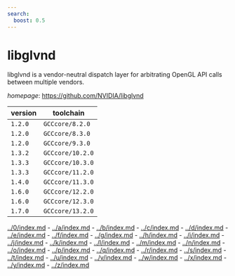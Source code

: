 ```yaml
---
search:
  boost: 0.5
---
```

# libglvnd

libglvnd is a vendor-neutral dispatch layer for arbitrating OpenGL API calls between multiple vendors.

*homepage*: <https://github.com/NVIDIA/libglvnd>

version | toolchain
--------|----------
``1.2.0`` | ``GCCcore/8.2.0``
``1.2.0`` | ``GCCcore/8.3.0``
``1.2.0`` | ``GCCcore/9.3.0``
``1.3.2`` | ``GCCcore/10.2.0``
``1.3.3`` | ``GCCcore/10.3.0``
``1.3.3`` | ``GCCcore/11.2.0``
``1.4.0`` | ``GCCcore/11.3.0``
``1.6.0`` | ``GCCcore/12.2.0``
``1.6.0`` | ``GCCcore/12.3.0``
``1.7.0`` | ``GCCcore/13.2.0``

[../0/index.md](0) - [../a/index.md](a) - [../b/index.md](b) - [../c/index.md](c) - [../d/index.md](d) - [../e/index.md](e) - [../f/index.md](f) - [../g/index.md](g) - [../h/index.md](h) - [../i/index.md](i) - [../j/index.md](j) - [../k/index.md](k) - [../l/index.md](l) - [../m/index.md](m) - [../n/index.md](n) - [../o/index.md](o) - [../p/index.md](p) - [../q/index.md](q) - [../r/index.md](r) - [../s/index.md](s) - [../t/index.md](t) - [../u/index.md](u) - [../v/index.md](v) - [../w/index.md](w) - [../x/index.md](x) - [../y/index.md](y) - [../z/index.md](z)

